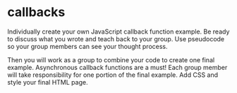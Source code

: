 # callbacks
Individually create your own JavaScript callback function example. Be ready to discuss what you wrote and teach back to your group. Use pseudocode so your group members can see your thought process.

Then you will work as a group to combine your code to create one final example. Asynchronous callback functions are a must! Each group member will take responsibility for one portion of the final example. Add CSS and style your final HTML page.
